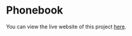 # Phonebook

You can view the live website of this project [here](https://phonebook-pmea.onrender.com/info).
